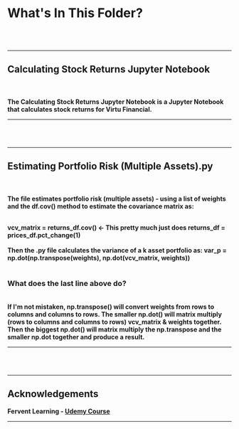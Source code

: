 # What's In This Folder?
<br></br>

-------------------------------------------------------------------------------------------------------------------------------------------------------------

## Calculating Stock Returns Jupyter Notebook
<br></br>
<b>The Calculating Stock Returns Jupyter Notebook is a Jupyter Notebook that calculates stock returns for Virtu Financial.<b>
  
-------------------------------------------------------------------------------------------------------------------------------------------------------------

<br></br>

-------------------------------------------------------------------------------------------------------------------------------------------------------------

## Estimating Portfolio Risk (Multiple Assets).py
<br></br>
<b>The file estimates portfolio risk (multiple assets) - using a list of weights and the df.cov() method to estimate the covariance matrix as:</b>
<div>&nbsp;</div>
<b>vcv_matrix = returns_df.cov() <- This pretty much just does returns_df = prices_df.pct_change(1)</b>
<div>&nbsp;</div>
<b> Then the .py file calculates the variance of a k asset portfolio as:</b>
<b> var_p = np.dot(np.transpose(weights), np.dot(vcv_matrix, weights))</b>
<div>&nbsp;</div>
  
  
### What does the last line above do?
  
  
<div>&nbsp;</div>
<b>If I'm not mistaken, np.transpose() will convert weights from rows to columns and columns to rows. The smaller np.dot() will matrix multiply (rows to columns and columns to rows) vcv_matrix & weights together.
Then the biggest np.dot() will matrix multiply the np.transpose and the smaller np.dot together and produce a result.



-------------------------------------------------------------------------------------------------------------------------------------------------------------

<br></br>

-------------------------------------------------------------------------------------------------------------------------------------------------------------

## Acknowledgements

<b>Fervent Learning</b> - [Udemy Course](https://www.udemy.com/course/data-driven-investing-with-python-financial-data-science/)



-------------------------------------------------------------------------------------------------------------------------------------------------------------
